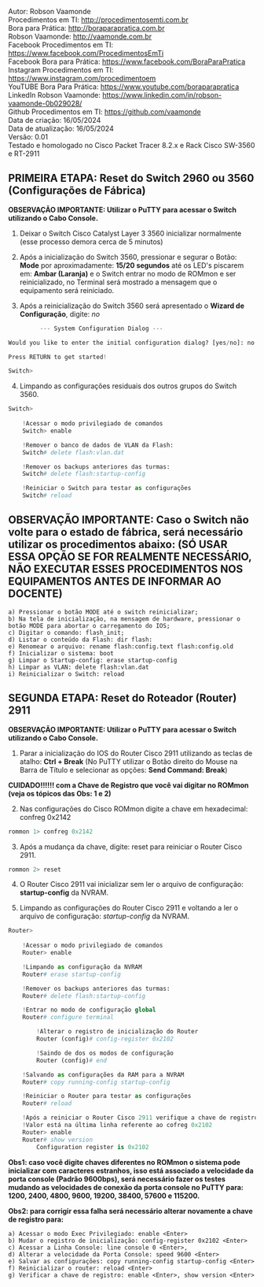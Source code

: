 Autor: Robson Vaamonde<br>
Procedimentos em TI: http://procedimentosemti.com.br<br>
Bora para Prática: http://boraparapratica.com.br<br>
Robson Vaamonde: http://vaamonde.com.br<br>
Facebook Procedimentos em TI: https://www.facebook.com/ProcedimentosEmTi<br>
Facebook Bora para Prática: https://www.facebook.com/BoraParaPratica<br>
Instagram Procedimentos em TI: https://www.instagram.com/procedimentoem<br>
YouTUBE Bora Para Prática: https://www.youtube.com/boraparapratica<br>
LinkedIn Robson Vaamonde: https://www.linkedin.com/in/robson-vaamonde-0b029028/<br>
Github Procedimentos em TI: https://github.com/vaamonde<br>
Data de criação: 16/05/2024<br>
Data de atualização: 16/05/2024<br>
Versão: 0.01<br>
Testado e homologado no Cisco Packet Tracer 8.2.x e Rack Cisco SW-3560 e RT-2911

## PRIMEIRA ETAPA: Reset do Switch 2960 ou 3560 (Configurações de Fábrica)

**OBSERVAÇÃO IMPORTANTE: Utilizar o PuTTY para acessar o Switch utilizando o Cabo Console.**

01. Deixar o Switch Cisco Catalyst Layer 3 3560 inicializar normalmente (esse processo demora cerca de 5 minutos)

02. Após a inicialização do Switch 3560, pressionar e segurar o Botão: **Mode** por aproximadamente: **15/20 segundos** até os LED's piscarem em: **Ambar (Laranja)** e o Switch entrar no modo de ROMmon e ser reinicializado, no Terminal será mostrado a mensagem que o equipamento será reiniciado.

03. Após a reinicialização do Switch 3560 será apresentado o **Wizard de Configuração**, digite: *no* <Enter>

```python
         --- System Configuration Dialog ---

Would you like to enter the initial configuration dialog? [yes/no]: no

Press RETURN to get started!

Switch>
```

04. Limpando as configurações residuais dos outros grupos do Switch 3560.

```python
Switch>
	
	!Acessar o modo privilegiado de comandos 
	Switch> enable

	!Remover o banco de dados de VLAN da Flash: 
	Switch# delete flash:vlan.dat

	!Remover os backups anteriores das turmas: 
	Switch# delete flash:startup-config

	!Reiniciar o Switch para testar as configurações
	Switch# reload
```

## OBSERVAÇÃO IMPORTANTE: Caso o Switch não volte para o estado de fábrica, será necessário utilizar os procedimentos abaixo: (SÓ USAR ESSA OPÇÃO SE FOR REALMENTE NECESSÁRIO, NÃO EXECUTAR ESSES PROCEDIMENTOS NOS EQUIPAMENTOS ANTES DE INFORMAR AO DOCENTE)

	a) Pressionar o botão MODE até o switch reinicializar;
	b) Na tela de inicialização, na mensagem de hardware, pressionar o botão MODE para abortar o carregamento do IOS;
	c) Digitar o comando: flash_init;
	d) Listar o conteúdo da Flash: dir flash:
	e) Renomear o arquivo: rename flash:config.text flash:config.old
	f) Inicializar o sistema: boot
	g) Limpar o Startup-config: erase startup-config
	h) Limpar as VLAN: delete flash:vlan.dat
	i) Reinicializar o Switch: reload

## SEGUNDA ETAPA: Reset do Roteador (Router) 2911

**OBSERVAÇÃO IMPORTANTE: Utilizar o PuTTY para acessar o Switch utilizando o Cabo Console.**

01. Parar a inicialização do IOS do Router Cisco 2911 utilizando as teclas de atalho: **Ctrl + Break** (No PuTTY utilizar o Botão direito do Mouse na Barra de Título e selecionar as opções: **Send Command: Break**)

**CUIDADO!!!!!! com a Chave de Registro que você vai digitar no ROMmon (veja os tópicos das Obs: 1 e 2)**

02. Nas configurações do Cisco ROMmon digite a chave em hexadecimal: confreg 0x2142 <Enter>

```python
rommon 1> confreg 0x2142 
```

03. Após a mudança da chave, digite: reset <Enter> para reiniciar o Router Cisco 2911.

```python
rommon 2> reset
```

04. O Router Cisco 2911 vai inicializar sem ler o arquivo de configuração: **startup-config** da NVRAM.

05. Limpando as configurações do Router Cisco 2911 e voltando a ler o arquivo de configuração: *startup-config* da NVRAM.

```python
Router>
	
	!Acessar o modo privilegiado de comandos 
	Router> enable

	!Limpando as configuração da NVRAM
	Router# erase startup-config

	!Remover os backups anteriores das turmas: 
	Router# delete flash:startup-config

	!Entrar no modo de configuração global
	Router# configure terminal

		!Alterar o registro de inicialização do Router
		Router (config)# config-register 0x2102 

		!Saindo de dos os modos de configuração
		Router (config)# end

	!Salvando as configurações da RAM para a NVRAM
	Router# copy running-config startup-config 

	!Reiniciar o Router para testar as configurações
	Router# reload

	!Após a reiniciar o Router Cisco 2911 verifique a chave de registro
	!Valor está na última linha referente ao cofreg 0x2102
	Router> enable
	Router# show version
		Configuration register is 0x2102
```

**Obs1: caso você digite chaves diferentes no ROMmon o sistema pode inicializar com caracteres estranhos, isso está associado a velocidade da porta console (Padrão 9600bps), será necessário fazer os testes mudando as velocidades de conexão da porta console no PuTTY para: 1200, 2400, 4800, 9600, 19200, 38400, 57600 e 115200.** 

**Obs2: para corrigir essa falha será necessário alterar novamente a chave de registro para:**

	a) Acessar o modo Exec Privilegiado: enable <Enter>
	b) Mudar o registro de inicialização: config-register 0x2102 <Enter>
	c) Acessar a Linha Console: line console 0 <Enter>, 
	d) Alterar a velocidade da Porta Console: speed 9600 <Enter>
	e) Salvar as configurações: copy running-config startup-config <Enter>
	f) Reinicializar o router: reload <Enter>
	g) Verificar a chave de registro: enable <Enter>, show version <Enter>